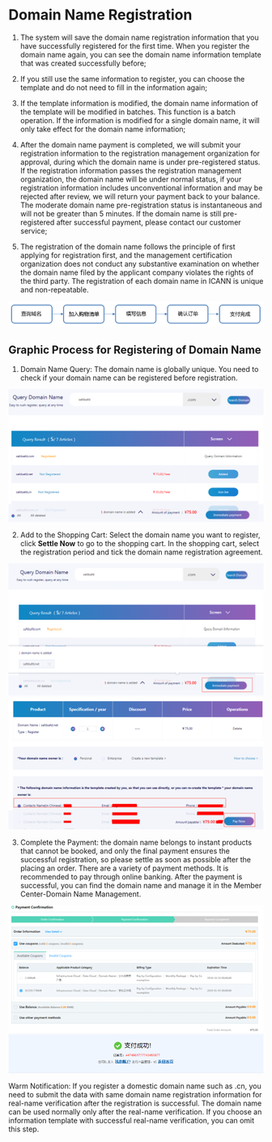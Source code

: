 # Domain Name Registration

1. The system will save the domain name registration information that you have successfully registered for the first time. When you register the domain name again, you can see the domain name information template that was created successfully before;

2. If you still use the same information to register, you can choose the template and do not need to fill in the information again;

3. If the template information is modified, the domain name information of the template will be modified in batches. This function is a batch operation. If the information is modified for a single domain name, it will only take effect for the domain name information;

4. After the domain name payment is completed, we will submit your registration information to the registration management organization for approval, during which the domain name is under pre-registered status. If the registration information passes the registration management organization, the domain name will be under normal status, if your registration information includes unconventional information and may be rejected after review, we will return your payment back to your balance. The moderate domain name pre-registration status is instantaneous and will not be greater than 5 minutes. If the domain name is still pre-registered after successful payment, please contact our customer service;

5. The registration of the domain name follows the principle of first applying for registration first, and the management certification organization does not conduct any substantive examination on whether the domain name filed by the applicant company violates the rights of the third party. The registration of each domain name in ICANN is unique and non-repeatable.

![image](https://github.com/jdcloudcom/cn/blob/edit/documentation/Domain-Name-&-License/Image-Domain/cms_5b39fb69-f597-4597-af4b-63b8bdf5c21220170808211111.png)

## Graphic Process for Registering of Domain Name

1. Domain Name Query: The domain name is globally unique. You need to check if your domain name can be registered before registration.

![image](../../../../image/Domain-Name/zhuceyuming.png)


2. Add to the Shopping Cart: Select the domain name you want to register, click **Settle Now** to go to the shopping cart. In the shopping cart, select the registration period and tick the domain name registration agreement.

![image](../../../../image/Domain-Name/zhuceyuming2.png)
![image](../../../../image/Domain-Name/zhuceyuming3.png)


3. Complete the Payment: the domain name belongs to instant products that cannot be booked, and only the final payment ensures the successful registration, so please settle as soon as possible after the placing an order. There are a variety of payment methods. It is recommended to pay through online banking. After the payment is successful, you can find the domain name and manage it in the Member Center-Domain Name Management.

![image](../../../../image/Domain-Name/zhuceyuming4.png)
![image](https://github.com/jdcloudcom/cn/blob/edit/documentation/Domain-Name-&-License/Image-Domain/3-1.png)


Warm Notification: If you register a domestic domain name such as .cn, you need to submit the data with same domain name registration information for real-name verification after the registration is successful. The domain name can be used normally only after the real-name verification. If you choose an information template with successful real-name verification, you can omit this step.

